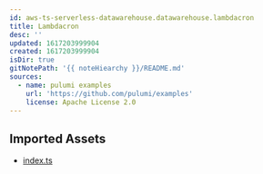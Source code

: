```yaml
---
id: aws-ts-serverless-datawarehouse.datawarehouse.lambdacron
title: Lambdacron
desc: ''
updated: 1617203999904
created: 1617203999904
isDir: true
gitNotePath: '{{ noteHiearchy }}/README.md'
sources:
  - name: pulumi examples
    url: 'https://github.com/pulumi/examples'
    license: Apache License 2.0
---
```

## Imported Assets

- [index.ts](/assets/index.ts)

